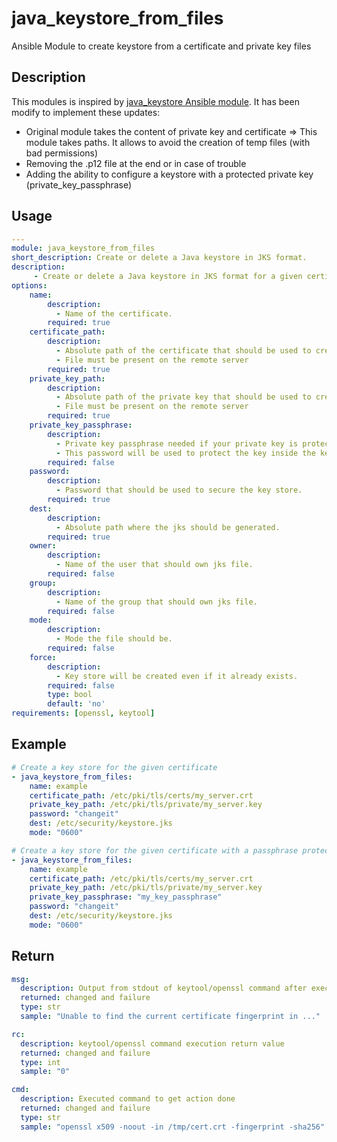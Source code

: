 # java_keystore_from_files
Ansible Module to create keystore from a certificate and private key files

## Description

This modules is inspired by [java_keystore Ansible module](https://github.com/ansible-collections/community.general/blob/main/plugins/modules/system/java_keystore.py).
It has been modify to implement these updates:
- Original module takes the content of private key and certificate => This module takes paths. It allows to avoid the creation of temp files (with bad permissions)
- Removing the .p12 file at the end or in case of trouble
- Adding the ability to configure a keystore with a protected private key (private_key_passphrase)

## Usage

```yaml
---
module: java_keystore_from_files
short_description: Create or delete a Java keystore in JKS format.
description:
     - Create or delete a Java keystore in JKS format for a given certificate.
options:
    name:
        description:
          - Name of the certificate.
        required: true
    certificate_path:
        description:
          - Absolute path of the certificate that should be used to create the key store.
          - File must be present on the remote server
        required: true
    private_key_path:
        description:
          - Absolute path of the private key that should be used to create the key store.
          - File must be present on the remote server
        required: true
    private_key_passphrase:
        description:
          - Private key passphrase needed if your private key is protected
          - This password will be used to protect the key inside the keystore
        required: false
    password:
        description:
          - Password that should be used to secure the key store.
        required: true
    dest:
        description:
          - Absolute path where the jks should be generated.
        required: true
    owner:
        description:
          - Name of the user that should own jks file.
        required: false
    group:
        description:
          - Name of the group that should own jks file.
        required: false
    mode:
        description:
          - Mode the file should be.
        required: false
    force:
        description:
          - Key store will be created even if it already exists.
        required: false
        type: bool
        default: 'no'
requirements: [openssl, keytool]
```

## Example

```yaml
# Create a key store for the given certificate
- java_keystore_from_files:
    name: example
    certificate_path: /etc/pki/tls/certs/my_server.crt
    private_key_path: /etc/pki/tls/private/my_server.key
    password: "changeit"
    dest: /etc/security/keystore.jks
    mode: "0600"

# Create a key store for the given certificate with a passphrase protected key
- java_keystore_from_files:
    name: example
    certificate_path: /etc/pki/tls/certs/my_server.crt
    private_key_path: /etc/pki/tls/private/my_server.key
    private_key_passphrase: "my_key_passphrase"
    password: "changeit"
    dest: /etc/security/keystore.jks
    mode: "0600"
```

## Return
```yaml
msg:
  description: Output from stdout of keytool/openssl command after execution of given command or an error.
  returned: changed and failure
  type: str
  sample: "Unable to find the current certificate fingerprint in ..."

rc:
  description: keytool/openssl command execution return value
  returned: changed and failure
  type: int
  sample: "0"

cmd:
  description: Executed command to get action done
  returned: changed and failure
  type: str
  sample: "openssl x509 -noout -in /tmp/cert.crt -fingerprint -sha256"
```
